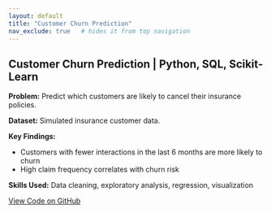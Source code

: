 ```yaml
---
layout: default
title: "Customer Churn Prediction"
nav_exclude: true   # hides it from top navigation
---
```


## Customer Churn Prediction | Python, SQL, Scikit-Learn

**Problem:** Predict which customers are likely to cancel their insurance policies.  

**Dataset:** Simulated insurance customer data.  

**Key Findings:**
- Customers with fewer interactions in the last 6 months are more likely to churn
- High claim frequency correlates with churn risk

**Skills Used:** Data cleaning, exploratory analysis, regression, visualization

[View Code on GitHub](https://github.com/cedrictuttle/cedrictuttle.github.io)
